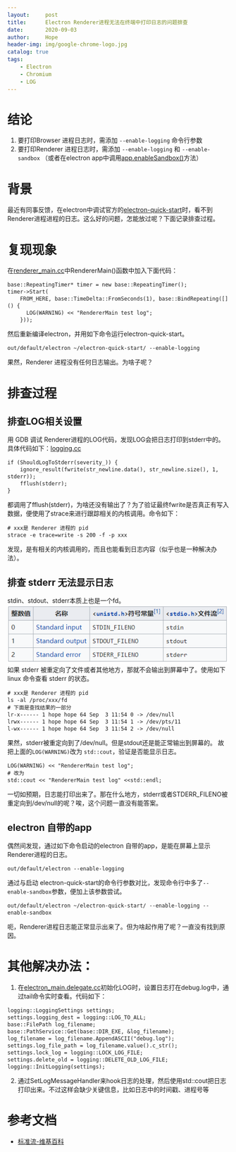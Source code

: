 ```yaml
---
layout:     post
title:      Electron Renderer进程无法在终端中打印日志的问题排查
date:       2020-09-03
author:     Hope
header-img: img/google-chrome-logo.jpg
catalog: true
tags:
    - Electron
    - Chromium
    - LOG
---
```

# 结论
1. 要打印Browser 进程日志时，需添加 `--enable-logging` 命令行参数
2. 要打印Renderer 进程日志时，需添加 `--enable-logging` 和 `--enable-sandbox` （或者在electron app中调用[app.enableSandbox()](https://github.com/electron/electron/blob/master/docs/api/sandbox-option.md)方法）


# 背景
最近有同事反馈，在electron中调试官方的[electron-quick-start](https://www.electronjs.org/docs/tutorial/first-app#trying-this-example)时，看不到Renderer进程进程的日志。这么好的问题，怎能放过呢？下面记录排查过程。

# 复现现象
在[renderer_main.cc](https://source.chromium.org/chromium/chromium/src/+/master:content/renderer/renderer_main.cc)中RendererMain()函数中加入下面代码：
```
base::RepeatingTimer* timer = new base::RepeatingTimer();
timer->Start(
    FROM_HERE, base::TimeDelta::FromSeconds(1), base::BindRepeating([]() {
      LOG(WARNING) << "RendererMain test log";
    }));
```
然后重新编译electron，并用如下命令运行electron-quick-start。
```
out/default/electron ~/electron-quick-start/ --enable-logging
```
果然，Renderer 进程没有任何日志输出。为啥子呢？

# 排查过程
## 排查LOG相关设置
用 GDB 调试 Renderer进程的LOG代码，发现LOG会把日志打印到stderr中的。具体代码如下：[logging.cc](https://source.chromium.org/chromium/chromium/src/+/master:base/logging.cc;l=794?q=logging.cc&ss=chromium%2Fchromium%2Fsrc)
```
if (ShouldLogToStderr(severity_)) {
    ignore_result(fwrite(str_newline.data(), str_newline.size(), 1, stderr));
    fflush(stderr);
}
```
都调用了fflush(stderr)，为啥还没有输出了？为了验证最终fwrite是否真正有写入数据，便使用了strace来进行跟踪相关的内核调用。命令如下：
```
# xxx是 Renderer 进程的 pid
strace -e trace=write -s 200 -f -p xxx
``` 
发现，是有相关的内核调用的，而且也能看到日志内容（似乎也是一种解决办法）。

## 排查 stderr 无法显示日志
stdin、stdout、stderr本质上也是一个fd。<br>
![image](/img/2020-09-03-standard-stream.png)<br>
如果 stderr 被重定向了文件或者其他地方，那就不会输出到屏幕中了。使用如下linux 命令查看 stderr 的状态。
```
# xxx是 Renderer 进程的 pid
ls -al /proc/xxx/fd
# 下面是查找结果的一部分
lr-x------ 1 hope hope 64 Sep  3 11:54 0 -> /dev/null
lrwx------ 1 hope hope 64 Sep  3 11:54 1 -> /dev/pts/11
l-wx------ 1 hope hope 64 Sep  3 11:54 2 -> /dev/null
```
果然，stderr被重定向到了/dev/null。但是stdout还是能正常输出到屏幕的。
故把上面的`LOG(WARNING)`改为 `std::cout`，验证是否能显示日志。
```
LOG(WARNING) << "RendererMain test log";
# 改为
std::cout << "RendererMain test log" <<std::endl;
```
一切如预期，日志能打印出来了。那在什么地方，stderr或者STDERR_FILENO被重定向到/dev/null的呢？唉，这个问题一直没有能答案。

## electron 自带的app
偶然间发现，通过如下命令启动的electron 自带的app，是能在屏幕上显示Renderer进程的日志。
```
out/default/electron --enable-logging
```
通过与启动 electron-quick-start的命令行参数对比，发现命令行中多了`--enable-sandbox`参数，便加上该参数尝试。
```
out/default/electron ~/electron-quick-start/ --enable-logging --enable-sandbox
```
呃，Renderer进程日志能正常显示出来了。但为啥起作用了呢？一直没有找到原因。

# 其他解决办法：
1. 在[electron_main.delegate.cc](https://github.com/electron/electron/blob/master/shell/app/electron_main_delegate.cc)初始化LOG时，设置日志打在debug.log中，通过tail命令实时查看。代码如下：
```
logging::LoggingSettings settings;
settings.logging_dest = logging::LOG_TO_ALL;
base::FilePath log_filename;
base::PathService::Get(base::DIR_EXE, &log_filename);
log_filename = log_filename.AppendASCII("debug.log");
settings.log_file_path = log_filename.value().c_str();
settings.lock_log = logging::LOCK_LOG_FILE;
settings.delete_old = logging::DELETE_OLD_LOG_FILE;
logging::InitLogging(settings);
```
2. 通过SetLogMessageHandler来hook日志的处理，然后使用std::cout把日志打印出来。不过这样会缺少关键信息，比如日志中的时间戳、进程号等

# 参考文档
- [标准流-维基百科](https://zh.wikipedia.org/wiki/%E6%A8%99%E6%BA%96%E4%B8%B2%E6%B5%81#%E6%A8%99%E6%BA%96%E8%BC%B8%E5%85%A5_(stdin)ele)